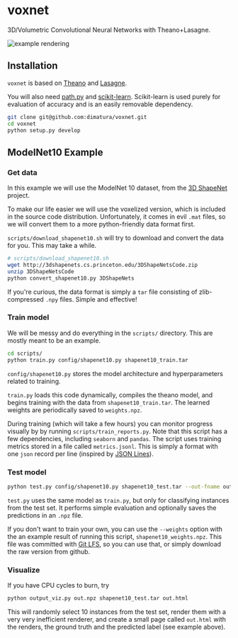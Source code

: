 # voxnet


3D/Volumetric Convolutional Neural Networks with Theano+Lasagne.

![example rendering](https://github.com/dimatura/voxnet/blob/master/doc/instance.png)

## Installation

`voxnet` is based on [Theano](http://deeplearning.net/software/theano/) 
and [Lasagne](http://deeplearning.net/software/theano/).

You will also need [path.py](https://github.com/jaraco/path.py) and
[scikit-learn](http://scikit-learn.org/stable/). Scikit-learn
is used purely for evaluation of accuracy and is an easily removable dependency.


```sh
git clone git@github.com:dimatura/voxnet.git
cd voxnet
python setup.py develop
```


## ModelNet10 Example

### Get data 

In this example we will use the ModelNet 10 dataset, 
from the [3D ShapeNet](http://3dshapenets.cs.princeton.edu/) project.

To make our life easier we will use the voxelized version, which
is included in the source code distribution. Unfortunately,
it comes in evil `.mat` files, so we will convert them to a 
more python-friendly data format first.

`scripts/download_shapenet10.sh` will try to download and convert the data
for you. This may take a while.

```sh
# scripts/download_shapenet10.sh
wget http://3dshapenets.cs.princeton.edu/3DShapeNetsCode.zip 
unzip 3DShapeNetsCode
python convert_shapenet10.py 3DShapeNets
```

If you're curious, the data format is simply a `tar` file
consisting of zlib-compressed `.npy` files. Simple and effective!

### Train model

We will be messy and do everything in the `scripts/` directory.
This are mostly meant to be an example.


```sh
cd scripts/
python train.py config/shapenet10.py shapenet10_train.tar
```

`config/shapenet10.py` stores the model architecture
and hyperparameters related to training. 

`train.py` loads this code dynamically, compiles the theano model,
and begins training with the data from `shapenet10_train.tar`.
The learned weights are periodically saved to `weights.npz`.

During training (which will take a few hours) you can monitor progress
visually by by running `scripts/train_reports.py`. Note that this script has a
few dependencies, including `seaborn` and `pandas`.  The script uses training
metrics stored in a file called `metrics.jsonl`.  This is simply a format with
one `json` record per line (inspired by [JSON Lines](http://jsonlines.org)).


### Test model

```sh
python test.py config/shapenet10.py shapenet10_test.tar --out-fname out.npz
```

`test.py` uses the same model as `train.py`, but only
for classifying instances from the test set. It performs
simple evaluation and optionally saves the predictions in an 
`.npz` file.

If you don't want to train your own, you can use the
`--weights` option with the
an example result of running this script, 
`shapenet10_weights.npz`. This file was committed with
[Git LFS](https://git-lfs.github.com/), so you
can use that, or simply download the raw version 
from github. 


### Visualize


If you have CPU cycles to burn, try

```sh
python output_viz.py out.npz shapenet10_test.tar out.html
```

This will randomly select 10 instances from the test set,
render them with a very very inefficient renderer, and create
a small page called `out.html` with the renders,
the ground truth and the predicted label (see example above).

